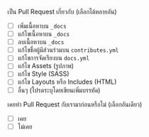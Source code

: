 <!-- 
  ก่อนทำการ Pull Request กรุณาทำความเข้าใจ Contribute Guideline ให้เรียบร้อยก่อน

  https://github.com/anitation/nong-program/blob/master/.github/CONTRIBUTING.md

  โดยการตอบแบบตัวเลือก [ ] ให้เพิ่มเป็น [x] โดยไม่ลบอันอื่น เช่น
  - [ ] เพิ่มเนื้อหาบน `_docs`
  - [x] แก้ไขเนื้อหาบน `_docs`
  - [ ] ลบเนื้อหาบน `_docs`
-->

เป็น Pull Request เกี่ยวกับ (เลือกได้หลายอัน)

- [ ] เพิ่มเนื้อหาบน `_docs`
- [ ] แก้ไขเนื้อหาบน `_docs`
- [ ] ลบเนื้อหาบน `_docs`
- [ ] แก้ไขชื่อผู้มีส่วนร่วมบน `contributes.yml`
- [ ] แก้ไขการจัดเรียงบน `docs.yml`
- [ ] แก้ไข Assets (รูปภาพ)
- [ ] แก้ไข Style (SASS)
- [ ] แก้ไข Layouts หรือ Includes (HTML)
- [ ] อื่นๆ (โปรดระบุโดยเขียนเพิ่มบรรทัด)

เคยทำ Pull Request กับเรามาก่อนหรือไม่ (เลือกอันเดียว)

- [ ] เคย
- [ ] ไม่เคย

